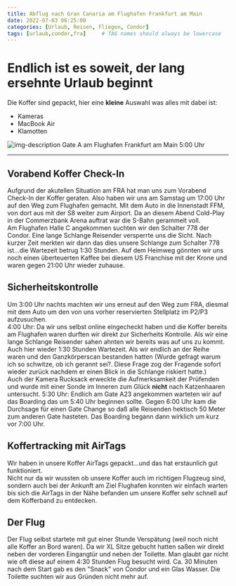 ```yaml
---
title: Abflug nach Gran Canaria am Flughafen Frankfurt am Main
date: 2022-07-03 06:25:00
categories: [Urlaub, Reisen, Fliegen, Condor]
tags: [urlaub,condor,fra]     # TAG names should always be lowercase
---
```


# Endlich ist es soweit, der lang ersehnte Urlaub beginnt

Die Koffer sind gepackt, hier eine **kleine** Auswahl was alles mit dabei ist:
* Kameras
* MacBook Air
* Klamotten

![img-description](https://www.cstrube.de/wp-content/uploads/2022/07/IMG_2229-e1656965147992.jpeg)
Gate A am Flughafen Frankfurt am Main 5:00 Uhr

---

## Vorabend Koffer Check-In
Aufgrund der akutellen Situation am FRA hat man uns zum Vorabend Check-In der Koffer geraten. Also haben wir uns am Samstag um 17:00 Uhr auf den Weg zum Flughafen gemacht. Mit dem Auto in die Innenstadt FFM, von dort aus mit der S8 weiter zum Airport. Da an diesem Abend Cold-Play in der Commerzbank Arena auftrat war die S-Bahn gerammelt voll.  
Am Flughafen Halle C angekommen suchten wir den Schalter 778 der Condor. Eine lange Schlange Reisender versperrte uns die Sicht. Nach kurzer Zeit merkten wir dann das dies unsere Schlange zum Schalter 778 ist...die Wartezeit betrug 1:30 Stunden. Auf dem Heimweg gönnten wir uns noch einen überteuerten Kaffee bei diesem US Franchise mit der Krone und waren gegen 21:00 Uhr wieder zuhause.

## Sicherheitskontrolle
Um 3:00 Uhr nachts machten wir uns erneut auf den Weg zum FRA, diesmal mit dem Auto um den von uns vorher reservierten Stellplatz im P2/P3 aufzusuchen.  
4:00 Uhr: Da wir uns selbst online eingecheckt haben und die Koffer bereits am Flughafen waren durften wir direkt zur Sicherheits Kontrolle. Als wir eine lange Schlange Reisender sahen ahnten wir bereits was auf uns zu kommt. Auch hier wieder 1:30 Stunden Wartezeit. Als wir endlich an der Reihe waren und den Ganzkörperscan bestanden hatten (Wurde gefragt warum ich so schwitze, ob ich gerannt sei?. Diese Frage zog der Fragende sofort wieder zurück nachdem er einen Blick in die Schlange riskiert hatte.)  
Auch der Kamera Rucksack erweckte die Aufmerksamkeit der Prüfenden und wurde mit einer Sonde im Inneren zum Glück **nicht** nach Katzenhaaren untersucht.
5:30 Uhr: Endlich am Gate A23 angekommen warteten wir auf das Boarding das um 5:40 Uhr beginnen sollte. Gegen 6:00 Uhr kam die Durchsage für einen Gate Change so daß alle Reisenden hektisch 50 Meter zum anderen Gate hasteten. Das Boarding begann dann wirklich um kurz vor 7:00 Uhr.

## Koffertracking mit AirTags
Wir haben in unsere Koffer AirTags gepackt...und das hat erstaunlich gut funktioniert.  
Nicht nur da wir wussten ob unsere Koffer auch im richtigen Flugzeug sind, sondern auch bei der Ankunft am Ziel Flughafen konnten wir einfach warten bis sich die AirTags in der Nähe befanden um unsere Koffer sehr schnell auf dem Kofferband zu entdecken.

## Der Flug
Der Flug selbst startete mit gut einer Stunde Verspätung (weil noch nicht alle Koffer an Bord waren). Da wir XL Sitze gebucht hatten saßen wir direkt neben der vorderen Eingangtür und neben der Toilette. Man glaubt gar nicht wie oft diese auf einem 4:30 Stunden Flug besucht wird. Ca. 30 Minuten nach dem Start gab es den "Snack" von Condor und ein Glas Wasser. Die Toilette suchten wir aus Gründen nicht mehr auf.





